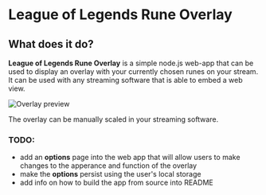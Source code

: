 
# League of Legends Rune Overlay

## What does it do?

**League of Legends Rune Overlay** is a simple node.js web-app that can be used to display an overlay with your currently chosen runes
on your stream. It can be used with any streaming software that is able to embed a web view.

![Overlay preview](https://drive.google.com/uc?export=view&id=1CGfS83mkT-PNNmi1aG0eXvcLCsJ78oL2)

The overlay can be manually scaled in your streaming software.

### TODO:
- add an **options** page into the web app that will allow users to make changes to the apperance and function of the overlay
- make the **options** persist using the user's local storage
- add info on how to build the app from source into README